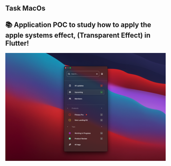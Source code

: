## Task MacOs<br><br> 📚 Application POC to study how to apply the apple systems effect, (Transparent Effect) in Flutter!
![](https://github.com/maickom88/task-macos-poc/blob/main/Screen%20Shot%202021-09-29%20at%2010.41.15.png?raw=true)

